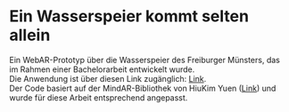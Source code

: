 # Ein Wasserspeier kommt selten allein
Ein WebAR-Prototyp über die Wasserspeier des Freiburger Münsters, das im Rahmen einer Bachelorarbeit entwickelt wurde.<br />
Die Anwendung ist über diesen Link zugänglich: [Link](https://hannguyen10.github.io/AR_FR_Muenster/homepage.html).<br /> 
Der Code basiert auf der MindAR-Bibliothek von HiuKim Yuen ([Link](https://hiukim.github.io/mind-ar-js-doc/)) und wurde für diese Arbeit entsprechend angepasst.
